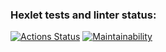 ### Hexlet tests and linter status:
[![Actions Status](https://github.com/Dimon0476/python-project-52/actions/workflows/hexlet-check.yml/badge.svg)](https://github.com/Dimon0476/python-project-52/actions)
[![Maintainability](https://api.codeclimate.com/v1/badges/72e67f235110f750217c/maintainability)](https://codeclimate.com/github/Dimon0476/python-project-52/maintainability)
